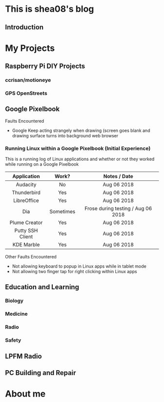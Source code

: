 # This is shea08's blog

## Introduction

# My Projects

## Raspberry Pi DIY Projects

### ccrisan/motioneye

### GPS OpenStreets

## Google Pixelbook

Faults Encountered

- Google Keep acting strangely when drawing (screen goes blank and drawing surface turns into background web browser

### Running Linux within a Google Pixelbook (Initial Experience)

This is a running log of Linux applications and whether or not they worked while running on a Google Pixelbook

| Application      |     Work?      | Notes / Date                       |
|    :---:         |     :---:      |      :---:                         |
| Audacity         |  No            | Aug 06 2018                        |
| Thunderbird      |  Yes           | Aug 06 2018                        |
| LibreOffice      |  Yes           | Aug 06 2018                        |
| Dia              |  Sometimes     | Frose during testing / Aug 06 2018 |
| Plume Creator    |  Yes           | Aug 06 2018                        |
| Putty SSH Client |  Yes           | Aug 06 2018                        |
| KDE Marble       |  Yes           | Aug 06 2018                        |

Other Faults Encountered

- Not allowing keyboard to popup in Linux apps while in tablet mode
- Not allowing two finger tap for right clicking within Linux apps

## Education and Learning

### Biology

### Medicine

### Radio

### Safety

## LPFM Radio

## PC Building and Repair

# About me
